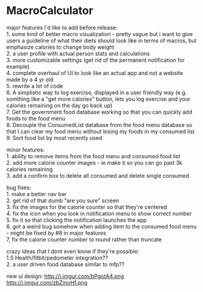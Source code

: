# MacroCalculator
major features I'd like to add before release:
<br>1. some kind of better macro visualization - pretty vague but i want to give users a guideline of what their diets should look like in terms of macros, but emphasize calories to change body weight
<br>2. a user profile with actual person stats and calculations
<br>3. more customizable settings (get rid of the permanent notification for example)
<br>4. complete overhaul of UI to look like an actual app and not a website made by a 4 yr old
<br>5. rewrite a lot of code
<br>6. A simplistic way to log exercise, displayed in a user friendly way (e.g. somthing like a "get more calories" button, lets you log exercise and your calories remaining on the day go back up)
<br>7. Get the government food database working so that you can quickly add foods to the food menu
<br>8. Decouple the ConsumedList database from the food menu database so that I can clear my food menu without losing my foods in my consumed list
<br>9. Sort food list by most recently used

minor features:
<br>1. ability to remove items from the food menu and consumed food list
<br>2. add more calorie counter images - ie make it so you can go past 3k calories remaining
<br>3. add a confirm box to delete all consumed and delete single consumed

bug fixes:
<br>1. make a better nav bar
<br>2. get rid of that dumb "are you sure" screen
<br>3. fix the images for the calorie counter so that they're centered
<br>4. fix the icon when you look in notification menu to show correct number
<br>5. fix it so that clicking the notification launches the app
<br>6. got a weird bug somehow when adding item to the consumed food menu -  might be fixed by #8 in major features
<br>7, fix the calorie counter number to round rather than truncate

crazy ideas that I dont even know if they're possible:
<br> 1.S Health/fitbit/pedometer integration??
<br> 2. a user driven food database similar to mfp??


new ui design:
http://i.imgur.com/bPgotA4.png
http://i.imgur.com/zbZmoHf.png
